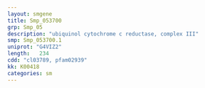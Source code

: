 ```yaml
---
layout: smgene
title: Smp_053700
grp: Smp_05
description: "ubiquinol cytochrome c reductase, complex III"
smp: Smp_053700.1
uniprot: "G4VIZ2"
length:   234
cdd: "cl03789, pfam02939"
kk: K00418
categories: sm
---
```

